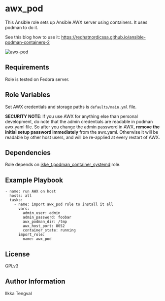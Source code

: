 awx_pod
=======

This Ansible role sets up Ansible AWX server using containers. It uses podman
to do it.

See this blog how to use it: https://redhatnordicssa.github.io/ansible-podman-containers-2

![awx-pod](https://redhatnordicssa.github.io/assets/images/awx-pod.png)

Requirements
------------

Role is tested on Fedora server.

Role Variables
--------------

Set AWX credentials and storage paths is ```defaults/main.yml``` file.

**SECURITY NOTE**: If you use AWX for anything else than personal development,
do note that the admin credentials are readable in podman awx.yaml file. So
after you change the admin password in AWX, **remove the initial setup password
immediately** from the awx.yaml. Otherwise it will be readable by other host
users, and will be re-applied at every restart of AWX.

Dependencies
------------

Role depends on
[ikke_t.podman_container_systemd](https://galaxy.ansible.com/ikke_t/podman_container_systemd)
role.


Example Playbook
----------------

```
- name: run AWX on host
  hosts: all
  tasks:
    - name: import awx_pod role to install it all
      vars:
        admin_user: admin
        admin_password: foobar
        awx_podman_dir: /tmp
        awx_host_port: 8052
        container_state: running
      import_role:
        name: awx_pod
```

License
-------

GPLv3

Author Information
------------------

Ilkka Tengval
